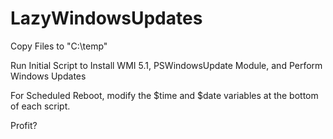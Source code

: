 # LazyWindowsUpdates

Copy Files to "C:\temp"

Run Initial Script to Install WMI 5.1, PSWindowsUpdate Module, and Perform Windows Updates

For Scheduled Reboot, modify the $time and $date variables at the bottom of each script.

Profit?
